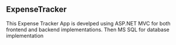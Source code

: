 ## ExpenseTracker
This Expense Tracker App is develped using ASP.NET MVC for both frontend and backend implementations. Then MS SQL for database implementation






